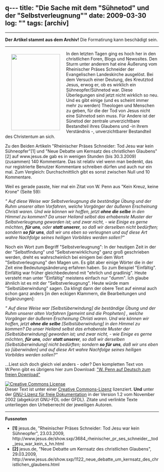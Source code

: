 q---
title: "Die Sache mit dem \"Sühnetod\" und der \"Selbstverleugnung\""
date: 2009-03-30
log: ""
tags: [archiv]
---
<hr><b>Der Artikel stammt aus dem Archiv!</b> Die Formatirung kann beschädigt sein.<hr>
<p>

<a href="http://commons.wikimedia.org/wiki/File:The_Deposition_of_Christ_(Caravaggio).jpg">
<img src="http://upload.wikimedia.org/wikipedia/commons/d/d5/The_Deposition_of_Christ_(Caravaggio).jpg"  width="160" height="250"  align="left"  vspace="10" hspace="20" /></a>

In den letzten Tagen ging es hoch her in den christlichen Foren, Blogs und Newssites. Den Sturm unter anderem hat eine Äußerung vom Rheinischer Präses Schneider der Evangelischen Landeskirche ausgelöst. Bei dem Versuch einer Deutung, des Kreutztod Jesus, erwog er, ob es wirklich ein  Sühneopfer/Sühnetod war. Diese Überlegungen sind jetzt nicht wirklich so neu. Und es gibt einige (und es scheint immer mehr zu werden) Theologen und Menschen zu geben, für die der Tod von Jesus nicht eine Sühnetod sein muss. Für Andere ist der Sünetod der zentrale unverzichtbare Bestandteil ihres Glaubens und  -in ihrem Verständnis -, unverzichtbarer Bestandteil des Christentum an sich.
</p>
<!--break-->
<p>
Zu den Beiden Artikeln "Rheinischer Präses Schneider: Tod Jesu war kein Sühneopfer"[1] und "Neue Debatte um Kernsatz des christlichen Glaubens"[2] auf www.jesus.de gab es in wenigen Stunden (bis 30.3.2009) (zusammen) 140 Kommentare. Das ist relativ viel wenn man bedenkt, das nur registrierte Benutzer Kommentare schreiben dürfen und auch nur ein mal. Zum Vergleich: Durchschnittlich gibt es sonst zwischen Null und 10 Kommentare.
</p>
<p>
Weil es gerade passte, hier mal ein Zitat von W. Penn aus "Kein Kreuz, keine Krone" (Seite 59):
</p>
<p>
<i>" Auf diese Weise war Selbstverleugnung die beständige Übung und der Ruhm unserer alten Vorfahren, welche Vorgänger der äußeren Erscheinung Christi waren. Und wie können wir hoffen, jetzt <b>ohne die selbe</b> in den Himmel zu kommen? Da unser Heiland selbst das erhabenste Muster der Selbstverleugnung geworden ist; und zwar nicht, - wie Einige es gerne möchten, <b>für uns</b>, oder <b>statt unserer</b>, so daß wir derselben nicht bedürften; sondern <b>so für uns</b>, daß wir uns eben so verleugnen und auf diese Art wahre Nachfolge seines heiligen Vorbildes werden sollen?"</i>
</p>
<p>
Noch ein Wort zum Begriff "Selbstverleugnung": In der heutigen Zeit in der der "Selbstfindung" und "Selbstverwirklichung" ganz groß geschrieben werden, dreht es wahrscheinlich bei einigem bei dem Wort "Selbstverleugnung" den Magen um. Es gibt aber einige Wörter die in der Zeit eine Bedeutungsänderung erfahren haben. So zum Beispiel "Einfältig". Einfältig war früher gleichbedeutend mit "ehrlich und gradlinig". Heute versteht man unter "Einfältig" meistens einfach nur "dumm". Ich glaube ähnlich ist es mit der "Selbstverleugnung". Heute würde mam "Selbstüberwindung" sagen. Da klingt dann der obere Text auf einmal auch schon ganz anders [in den eckigen Klammern, die Bearbeitungen und Ergänzungen]:
</p>
<p>
<i>" Auf diese Weise war [Selbstüberwindung] die beständige Übung und der Ruhm unserer alten Vorfahren [gemeint sind die Propheten] , welche Vorgänger der äußeren Erscheinung Christi waren. Und wie können wir hoffen, jetzt <b>ohne die selbe</b> [Selbstüberwindung] in den Himmel zu kommen? Da unser Heiland selbst das erhabenste Muster der [Selbstüberwindung] geworden ist; und zwar nicht, - wie Einige es gerne möchten, <b>für uns</b>, oder <b>statt unserer</b>, so daß wir derselben [Selbstüberwindung] nicht bedürften; sondern <b>so für uns</b>, daß wir uns eben so [überwinden] und auf diese Art wahre Nachfolge seines heiligen Vorbildes werden sollen?"</i>
</p>
<p>
...Liest sich doch gleich viel anders - oder? Den kompletten Text von W.Penn gibt es übrigens hier zum Download:
<a href="http://www.the-independent-friend.de/?q=node/453">"W. Penn auf Deutsch zum freien Download"</a>
</p>

<a rel="license" href="http://creativecommons.org/licenses/by-sa/3.0/de/"><img alt="Creative Commons License" style="border-width:0" src="http://i.creativecommons.org/l/by-sa/3.0/de/88x31.png" /></a><br />Dieser <span xmlns:dc="http://purl.org/dc/elements/1.1/" href="http://purl.org/dc/dcmitype/Text" rel="dc:type">Text</span> ist unter einer <a rel="license" href="http://creativecommons.org/licenses/by-sa/3.0/de/">Creative Commons-Lizenz</a> lizenziert. <b>Und</b> unter der <a href="http://de.wikipedia.org/wiki/GFDL">GNU-Lizenz für freie Dokumentation</a> in der Version 1.2 vom November 2002 (abgekürzt GNU-FDL oder GFDL). Zitate und verlinkte Texte unterliegen den Urheberrecht der jeweiligen Autoren.

<hr>
<b>Fussnoten</b>
<ul>
<li> <b>[1]</b> jesus.de, "Rheinischer Präses Schneider: Tod Jesu war kein Sühneopfer", 23.03.2009, http://www.jesus.de/show.sxp/3684_rheinischer_pr_ses_schneider__tod_jesu_war_kein_s_hn.html </li>
<li> <b>[2]</b> jesus.de, "Neue Debatte um Kernsatz des christlichen Glaubens", 29.03.2009, http://www.jesus.de/show.sxp/1122_neue_debatte_um_kernsatz_des_christlichen_glaubens.html </li>
</ul>
